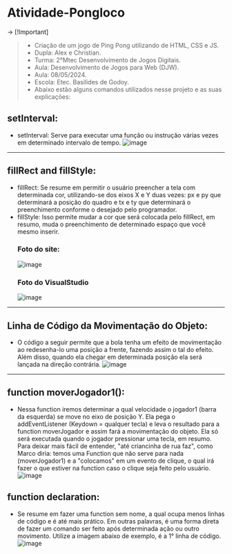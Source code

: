 # Atividade-Pongloco
-> [!Important]
>- Criação de um jogo de Ping Pong utilizando de HTML, CSS e JS. 
>- Dupla: Alex e Christian.
>- Turma: 2°Mtec Desenvolvimento de Jogos Digitais.
>- Aula: Desenvolvimento de Jogos para Web (DJW).
>- Aula: 08/05/2024.
>- Escola: Etec. Basilides de Godoy.
>- Abaixo estão alguns comandos utilizados nesse projeto e as suas explicações:
  ## setInterval:
 - setInterval: Serve para executar uma função ou instrução várias vezes em determinado intervalo de tempo.
![image](https://github.com/Alex2024Campos/Atividade-Pongloco/assets/160960774/197b0582-904a-4af6-a929-ba233d2d8579)


_________________________________________________________________________________________________________________________________ 


   ## fillRect and fillStyle:
 - fillRect: Se resume em permitir o usuário preencher a tela com determinada cor, utilizando-se dos eixos X e Y duas vezes: px e py que determinará a posição do quadro e tx e ty que determinará o preenchimento conforme o desejado pelo programador.
 - fillStyle: Isso permite mudar a cor que será colocada pelo fillRect, em resumo, muda o preenchimento de determinado espaço que você mesmo inserir.
   ### Foto do site:
   ![image](https://github.com/Alex2024Campos/Atividade-Pongloco/assets/160960774/9afa41e5-cf64-4b39-9393-b352449d511d)
   ### Foto do VisualStudio 
   ![image](https://github.com/Alex2024Campos/Atividade-Pongloco/assets/160960774/4d2a91ce-7dac-490f-ab06-6a6e7536343b)


_________________________________________________________________________________________________________________________________ 


   ## Linha de Código da Movimentação do Objeto:
 - O código a seguir permite que a bola tenha um efeito de movimentação ao redesenha-lo uma posição a frente, fazendo assim o tal do efeito. Além disso, quando ela chegar em determinada posição ela será lançada na direção contrária.
   ![image](https://github.com/Alex2024Campos/Atividade-Pongloco/assets/160960774/591c59cb-9710-43e4-bc22-65334a3594f8)


_________________________________________________________________________________________________________________________________ 


## function moverJogador1():
- Nessa function iremos determinar a qual velocidade o jogador1 (barra da esquerda) se move no eixo de posição Y. Ela pega o addEventListener (Keydown = qualquer tecla) e leva o resultado para a function moverJogador e assim fará a movimentação do objeto. Ela só será executada quando o jogador pressionar uma tecla, em resumo. Para deixar mais fácil de entender, "até criancinha de rua faz", como Marco diria: temos uma Function que não serve para nada (moverJogador1) e a "colocamos" em um evento de clique, o qual irá fazer o que estiver na function caso o clique seja feito pelo usuário.
![image](https://github.com/Alex2024Campos/Atividade-Pongloco/assets/160960774/d1c9da38-ff22-4a2a-9161-3b16cb441061)

## function declaration:
- Se resume em fazer uma function sem nome, a qual ocupa menos linhas de código e é até mais prático. Em outras palavras, é uma forma direta de fazer um comando ser feito após determinada ação ou outro movimento. Utilize a imagem abaixo de exemplo, é a 1° linha de código.
![image](https://github.com/Alex2024Campos/Atividade-Pongloco/assets/160960774/87319ab3-8da1-4a60-a2b4-2e8339f49e9b)
